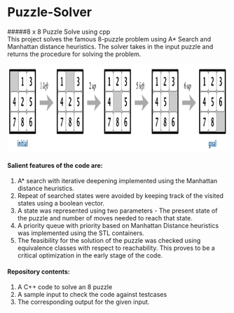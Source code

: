 # Puzzle-Solver
#####8 x 8 Puzzle Solve using cpp <br>
This project solves the famous 8-puzzle problem using A* Search and Manhattan distance heuristics. The solver takes in the input puzzle and returns the procedure for solving the problem.

<p align="center">
  <img src="8puzzle.png" width="825" height="200" title="8 x 8 Puzzle solver">
</p>

<h4>Salient features of the code are:</h4>
<ol>
<li>	A* search with iterative deepening implemented using the Manhattan distance heuristics.</li>
<li>	Repeat of searched states were avoided by keeping track of the visited states using a boolean vector.</li>
<li>	A state was represented using two parameters - The present state of the puzzle and number of moves needed to reach that state.</li>
<li>	A priority queue with priority based on Manhattan Distance heuristics was implemented using the STL containers.</li>
<li>	The feasibility for the solution of the puzzle was checked using equivalence classes with respect to reachability. This proves to be a critical optimization in the early stage of the code.</li>
</ol>

<h4>Repository contents:</h4>
<ol>
 <li>	A C++ code to solve an 8 puzzle</li>
 <li>	A sample input to check the code against testcases</li>
 <li>	The corresponding output for the given input.</li>

